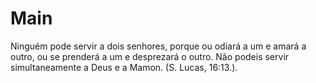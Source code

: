 # Main


Ninguém pode servir a dois senhores, porque ou odiará a um e amará a outro, ou se prenderá a um e desprezará o outro. Não podeis servir simultaneamente a Deus e a Mamon. (S. Lucas, 16:13.).
